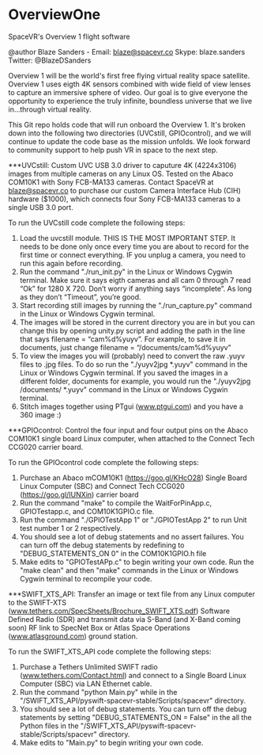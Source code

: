 # OverviewOne
SpaceVR's Overview 1 flight software

@author Blaze Sanders - Email: blaze@spacevr.co Skype: blaze.sanders Twitter: @BlazeDSanders

Overview 1 will be the world's first free flying virtual reality space satellite.  Overview 1 uses eigth 4K sensors combined with wide field of view lenses to capture an immersive sphere of video. Our goal is to give everyone the opportunity to experience the truly infinite, boundless universe that we live in...through virtual reality.

This Git repo holds code that will run onboard the Overview 1. It's broken down into the following two directories (UVCstill, GPIOcontrol), and we will continue to update the code base as the mission unfolds. We look forward to community support to help push VR in space to the next step.

***UVCstill: Custom UVC USB 3.0 driver to caputure 4K (4224x3106) images from multiple cameras on any Linux OS. Tested on the Abaco COM10K1 with Sony FCB-MA133 cameras. Contact SpaceVR at blaze@spacevr.co to purchase our custom Camera Interface Hub (CIH) hardware ($1000), which connects four Sony FCB-MA133 cameras to a single USB 3.0 port.

To run the UVCstill code complete the following steps:
1) Load the uvcstill module. THIS IS THE MOST IMPORTANT STEP. It needs to be done only once every time you are about to record for the first time or connect everything. IF you unplug a camera, you need to run this again before recording. 
2) Run the command "./run_init.py" in the Linux or Windows Cygwin terminal. Make sure it says eigth cameras and all cam 0 through 7 read “Ok” for 1280 X 720. Don’t worry if anything says “incomplete”. As long as they don’t “Timeout”, you’re good. 
3) Start recording  still images by running the "./run_capture.py" command in the Linux or Windows Cygwin terminal.
4) The images will be stored in the current directory you are in but you can change this by opening unity.py script and adding the path in the line that says filename = “cam%d%yuyv”. For example, to save it in documents, just change filename = “/documents/cam%d%yuyv”
5) To view the images you will (probably) need to convert the raw .yuyv files to .jpg files. To do so run the "./yuyv2jpg *.yuyv" command in the Linux or Windows Cygwin terminal. If you saved the images in a different folder, documents for example, you would run the "./yuyv2jpg  /documents/ *.yuyv" command in the Linux or Windows Cygwin terminal.
6) Stitch images together using PTgui (www.ptgui.com) and you have a 360 image :)


***GPIOcontrol: Control the four input and four output pins on the Abaco COM10K1 single board Linux computer, when attached to the Connect Tech CCG020 carrier board.

To run the GPIOcontrol code complete the following steps:
1) Purchase an Abaco mCOM10K1 (https://goo.gl/KHcO28) Single Board Linux Computer (SBC) and Connect Tech CCG020 (https://goo.gl/IUNXin) carrier board
2) Run the command "make" to compile the WaitForPinApp.c, GPIOTestapp.c, and COM10K1GPIO.c file.
3) Run the command "./GPIOTestApp 1" or "./GPIOTestApp 2" to run Unit test number 1 or 2 respectively.
4) You should see a lot of debug statements and no assert failures. You can turn off the debug statements by redefining to "DEBUG_STATEMENTS_ON 0" in the COM10K1GPIO.h file
5) Make edits to "GPIOTestAPp.c" to begin writing your own code. Run the "make clean" and then "make" commands in the Linux or Windows Cygwin terminal to recompile your code.


***SWIFT_XTS_API: Transfer an image or text file from any Linux computer to the SWIFT-XTS (www.tethers.com/SpecSheets/Brochure_SWIFT_XTS.pdf) Software Defined Radio (SDR) and transmit data via S-Band (and X-Band coming soon) RF link to SpecNet Box or Atlas Space Operations (www.atlasground.com) ground station.

To run the SWIFT_XTS_API code complete the following steps:
1) Purchase a Tethers Unlimited SWIFT radio (www.tethers.com/Contact.html) and connect to a Single Board Linux Computer (SBC) via LAN Ethernet cable.
2) Run the command "python Main.py" while in the "/SWIFT_XTS_API/pyswift-spacevr-stable/Scripts/spacevr" directory.
3) You should see a lot of debug statements. You can turn off the debug statements by setting "DEBUG_STATEMENTS_ON = False" in the all the Python files in the "/SWIFT_XTS_API/pyswift-spacevr-stable/Scripts/spacevr" directory.
4) Make edits to "Main.py" to begin writing your own code. 
